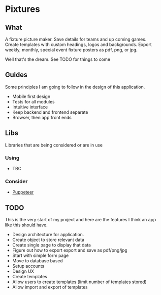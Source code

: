 # Pixtures

## What

A fixture picture maker. Save details for teams and up coming games. Create templates with custom headings, logos and backgrounds. Export weekly, monthly, special event fixture posters as pdf, png, or jpg.

Well that's the dream. See TODO for things to come

## Guides

Some principles I am going to follow in the design of this application.

* Mobile first design
* Tests for all modules
* Intuitive interface
* Keep backend and frontend separate
* Browser, then app front ends

## Libs
Libraries that are being considered or are in use

### Using
* TBC
### Consider
* [Puppeteer](https://www.npmjs.com/package/puppeteer)


## TODO

This is the very start of my project and here are the features I think an app like this should have.

* Design architecture for application.
* Create object to store relevant data
* Create single page to display that data
* Figure out how to export export and save as pdf/png/jpg
* Start with simple form page
* Move to database based
* Setup accounts
* Design UX
* Create templates
* Allow users to create templates (limit number of templates stored)
* Allow import and export of templates